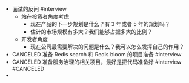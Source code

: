 - 面试的反问 #interview
	- 站在投资者角度考虑
		- 现在产品的下一步规划是什么？有 3 年或者 5 年的规划吗？
		- 估计的市场规模有多大？我们能够占据多大的比例？
	- 开发者角度
		- 现在公司最需要解决的问题是什么？我可以怎么发挥自己的作用？
- CANCELED 准备 Redis search 和 Redis bloom 的项目准备 #interview
- CANCELED 准备服务治理的相关项目，最好是把代码准备好 #interview #CANCELED
-